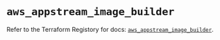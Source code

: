 # `aws_appstream_image_builder`

Refer to the Terraform Registory for docs: [`aws_appstream_image_builder`](https://www.terraform.io/docs/providers/aws/r/appstream_image_builder).
